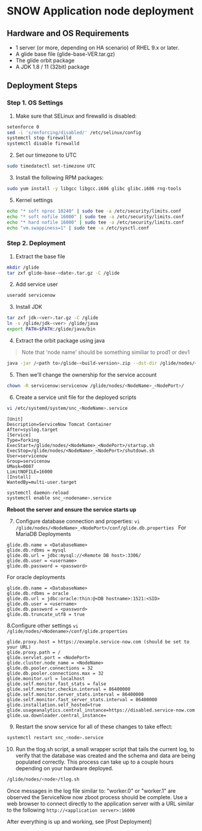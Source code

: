 # SNOW Application node deployment #

## Hardware and OS Requirements ##

* 1 server (or more, depending on HA scenario) of RHEL 9.x or later.
* A glide base file (glide-base-VER.tar.gz)
* The glide orbit package
* A JDK 1.8 / 11 (32bit) package

## Deployment Steps ##

### Step 1. OS Settings ###

1. Make sure that SELinux and firewalld is disabled:
```sh
setenforce 0
sed -i 's/enforcing/disabled/' /etc/selinux/config
systemctl stop firewalld
systemctl disable firewalld
```
2. Set our timezone to UTC
```sh
sudo timedatectl set-timezone UTC
```
3. Install the following RPM packages:
```sh
sudo yum install -y libgcc libgcc.i686 glibc glibc.i686 rng-tools
```
5. Kernel settings 
```sh
echo "* soft nproc 10240" | sudo tee -a /etc/security/limits.conf
echo "* soft nofile 16000" | sudo tee -a /etc/security/limits.conf
echo "* hard nofile 16000" | sudo tee -a /etc/security/limits.conf
echo "vm.swappiness=1" | sudo tee -a /etc/sysctl.conf
```

### Step 2. Deployment ###
1. Extract the base file
```sh
mkdir /glide
tar zxf glide-base-<date>.tar.gz -C /glide
```
2. Add service user
```sh
useradd servicenow
```
3. Install JDK
```sh
tar zxf jdk-<ver>.tar.gz -C /glide
ln -s /glide/jdk-<ver> /glide/java
export PATH=$PATH:/glide/java/bin
```
4. Extract the orbit package using java
> Note that 'node name' should be something similiar to prod1 or dev1
```sh
java -jar /<path to>/glide-<build-version>.zip --dst-dir /glide/nodes/<node-name>_16000 install -n <node-name> -p 16000
```
5. Then we'll change the ownership for the service account
```sh
chown -R servicenow:servicenow /glide/nodes/<NodeName>_<NodePort>/
```
6. Create a service unit file for the deployed scripts
```sh
vi /etc/systemd/system/snc_<NodeName>.service
```
```
[Unit]
Description=ServiceNow Tomcat Container
After=syslog.target
[Service]
Type=forking
ExecStart=/glide/nodes/<NodeName>_<NodePort>/startup.sh
ExecStop=/glide/nodes/<NodeName>_<NodePort>/shutdown.sh
User=servicenow
Group=servicenow
UMask=0007
LimitNOFILE=16000
[Install]
WantedBy=multi-user.target
```
```sh
systemctl daemon-reload
systemctl enable snc_<nodename>.service
```
**Reboot the server and ensure the service starts up**

7. Configure database connection and properties:
 ```vi /glide/nodes/<NodeName>_<NodePort>/conf/glide.db.properties ```
 For MariaDB Deployments
 ```
glide.db.name = <DatabaseName>
glide.db.rdbms = mysql
glide.db.url = jdbc:mysql://<Remote DB host>:3306/
glide.db.user = <username>
glide.db.password = <password>
```
For oracle deployments
```
glide.db.name = <DatabaseName>
glide.db.rdbms = oracle
glide.db.url = jdbc:oracle:thin:@<DB hostname>:1521:<SID>
glide.db.user = <username>
glide.db.password = <password>
glide.db.truncate_utf8 = true
```
8.Configure other settings
```vi /glide/nodes/<Nodename>/conf/glide.properties```
```
glide.proxy.host = https://example.service-now.com (should be set to your URL)
glide.proxy.path = /
glide.servlet.port = <NodePort>
glide.cluster.node_name = <NodeName>
glide.db.pooler.connections = 32
glide.db.pooler.connections.max = 32
glide.monitor.url = localhost
glide.self.monitor.fast_stats = false
glide.self.monitor.checkin.interval = 86400000
glide.self.monitor.server_stats.interval = 86400000
glide.self.monitor.fast_server_stats.interval = 86400000
glide.installation.self_hosted=true
glide.usageanalytics.central_instance=https://disabled.service-now.com
glide.ua.downloader.central_instance=
```
9. Restart the snow service for all of these changes to take effect:
```sh
systemctl restart snc_<node>.service
```
10. Run the tlog.sh script, a small wrapper script that tails the current log, to verify that the database was created
and the schema and data are being populated correctly. This process can take up to a couple hours depending
on your hardware deployed.
```sh
/glide/nodes/<node>/tlog.sh
```
Once messages in the log file similar to: "worker.0" or "worker.1" are observed the ServiceNow now
zboot process should be complete. Use a web browser to connect directly to the application server with a URL
similar to the following ```http://<application server>:16000```

After everything is up and working, see [Post Deployment]

